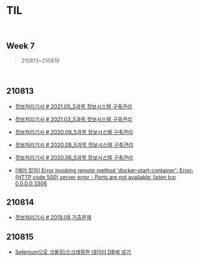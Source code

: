 # TIL

<br>

## Week 7

> 210813~210819

<br>



## 210813

* [정보처리기사 # 2021.05_5과목 정보시스템 구축관리](https://pythontoomuchinformation.tistory.com/399)
* [정보처리기사 # 2021.03_5과목 정보시스템 구축관리](https://pythontoomuchinformation.tistory.com/400)
* [정보처리기사 # 2020.09_5과목 정보시스템 구축관리](https://pythontoomuchinformation.tistory.com/401)
* [정보처리기사 # 2020.08_5과목 정보시스템 구축관리](https://pythontoomuchinformation.tistory.com/402)

* [정보처리기사 # 2020.06_5과목 정보시스템 구축관리](https://pythontoomuchinformation.tistory.com/403)

* [[에러 잡자] Error invoking remote method 'docker-start-container': Error: (HTTP code 500) server error - Ports are not available: listen tcp 0.0.0.0:3306]( https://pythontoomuchinformation.tistory.com/404)



## 210814

* [정보처리기사 # 2019.08 기출문제](https://pythontoomuchinformation.tistory.com/407)



## 210815

* [Selenium으로 크롤링/스크래핑한 데이터 DB에 넣기]( https://pythontoomuchinformation.tistory.com/409)

